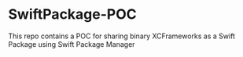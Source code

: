 # SwiftPackage-POC
This repo contains a POC for sharing binary XCFrameworks as a Swift Package using Swift Package Manager
